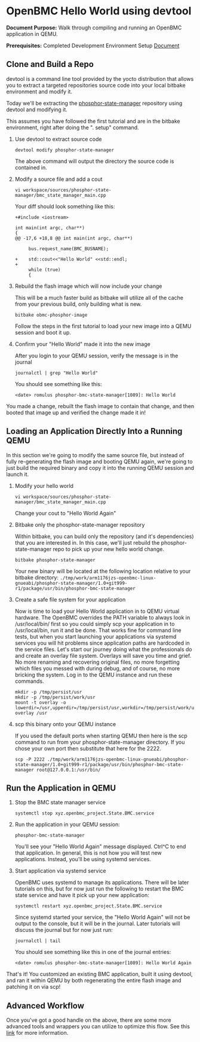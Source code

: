 # OpenBMC Hello World using devtool

**Document Purpose:** Walk through compiling and running an OpenBMC application
in QEMU.

**Prerequisites:** Completed Development Environment Setup
[Document](https://github.com/openbmc/docs/blob/master/development/dev-environment.md)

## Clone and Build a Repo

devtool is a command line tool provided by the yocto distribution that allows
you to extract a targeted repositories source code into your local bitbake
environment and modify it.

Today we'll be extracting the
[phosphor-state-manager](https://github.com/openbmc/phosphor-state-manager.git)
repository using devtool and modifying it.

This assumes you have followed the first tutorial and are in the bitbake
environment, right after doing the ". setup" command.

1. Use devtool to extract source code

   ```
   devtool modify phosphor-state-manager
   ```

   The above command will output the directory the source code is contained in.

2. Modify a source file and add a cout

   ```
   vi workspace/sources/phosphor-state-manager/bmc_state_manager_main.cpp
   ```

   Your diff should look something like this:

   ```
   +#include <iostream>

   int main(int argc, char**)
   {
   @@ -17,6 +18,8 @@ int main(int argc, char**)

        bus.request_name(BMC_BUSNAME);

   +    std::cout<<"Hello World" <<std::endl;
   +
        while (true)
        {
   ```

3. Rebuild the flash image which will now include your change

   This will be a much faster build as bitbake will utilize all of the cache
   from your previous build, only building what is new.

   ```
   bitbake obmc-phosphor-image
   ```

   Follow the steps in the first tutorial to load your new image into a QEMU
   session and boot it up.

4. Confirm your "Hello World" made it into the new image

   After you login to your QEMU session, verify the message is in the journal

   ```
   journalctl | grep "Hello World"
   ```

   You should see something like this:

   ```
   <date> romulus phosphor-bmc-state-manager[1089]: Hello World
   ```

You made a change, rebuilt the flash image to contain that change, and then
booted that image up and verified the change made it in!

## Loading an Application Directly Into a Running QEMU

In this section we're going to modify the same source file, but instead of fully
re-generating the flash image and booting QEMU again, we're going to just build
the required binary and copy it into the running QEMU session and launch it.

1. Modify your hello world

   ```
   vi workspace/sources/phosphor-state-manager/bmc_state_manager_main.cpp
   ```

   Change your cout to "Hello World Again"

2. Bitbake only the phosphor-state-manager repository

   Within bitbake, you can build only the repository (and it's dependencies)
   that you are interested in. In this case, we'll just rebuild the
   phosphor-state-manager repo to pick up your new hello world change.

   ```
   bitbake phosphor-state-manager
   ```

   Your new binary will be located at the following location relative to your
   bitbake directory:
   `./tmp/work/arm1176jzs-openbmc-linux-gnueabi/phosphor-state-manager/1.0+git999-r1/package/usr/bin/phosphor-bmc-state-manager`

3. Create a safe file system for your application

   Now is time to load your Hello World application in to QEMU virtual hardware.
   The OpenBMC overrides the PATH variable to always look in /usr/local/bin/
   first so you could simply scp your application in to /usr/local/bin, run it
   and be done. That works fine for command line tests, but when you start
   launching your applications via systemd services you will hit problems since
   application paths are hardcoded in the service files. Let's start our journey
   doing what the professionals do and create an overlay file system. Overlays
   will save you time and grief. No more renaming and recovering original files,
   no more forgetting which files you messed with during debug, and of course,
   no more bricking the system. Log in to the QEMU instance and run these
   commands.

   ```
   mkdir -p /tmp/persist/usr
   mkdir -p /tmp/persist/work/usr
   mount -t overlay -o lowerdir=/usr,upperdir=/tmp/persist/usr,workdir=/tmp/persist/work/usr overlay /usr
   ```

4. scp this binary onto your QEMU instance

   If you used the default ports when starting QEMU then here is the scp command
   to run from your phosphor-state-manager directory. If you chose your own port
   then substitute that here for the 2222.

   ```
   scp -P 2222 ./tmp/work/arm1176jzs-openbmc-linux-gnueabi/phosphor-state-manager/1.0+git999-r1/package/usr/bin/phosphor-bmc-state-manager root@127.0.0.1:/usr/bin/
   ```

## Run the Application in QEMU

1. Stop the BMC state manager service

   ```
   systemctl stop xyz.openbmc_project.State.BMC.service
   ```

2. Run the application in your QEMU session:

   ```
   phosphor-bmc-state-manager
   ```

   You'll see your "Hello World Again" message displayed. Ctrl^C to end that
   application. In general, this is not how you will test new applications.
   Instead, you'll be using systemd services.

3. Start application via systemd service

   OpenBMC uses systemd to manage its applications. There will be later
   tutorials on this, but for now just run the following to restart the BMC
   state service and have it pick up your new application:

   ```
   systemctl restart xyz.openbmc_project.State.BMC.service
   ```

   Since systemd started your service, the "Hello World Again" will not be
   output to the console, but it will be in the journal. Later tutorials will
   discuss the journal but for now just run:

   ```
   journalctl | tail
   ```

   You should see something like this in one of the journal entries:

   ```
   <date> romulus phosphor-bmc-state-manager[1089]: Hello World Again
   ```

That's it! You customized an existing BMC application, built it using devtool,
and ran it within QEMU by both regenerating the entire flash image and patching
it on via scp!

## Advanced Workflow

Once you've got a good handle on the above, there are some more advanced tools
and wrappers you can utilize to optimize this flow. See this
[link](https://amboar.github.io/notes/2022/01/13/openbmc-development-workflow.html)
for more information.
